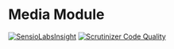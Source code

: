 # Media Module

[![SensioLabsInsight](https://insight.sensiolabs.com/projects/648270bf-8b9c-4994-b006-a948fef307b2/mini.png)](https://insight.sensiolabs.com/projects/648270bf-8b9c-4994-b006-a948fef307b2)
[![Scrutinizer Code Quality](https://scrutinizer-ci.com/g/nWidart-Modules/Setting/badges/quality-score.png?b=master)](https://scrutinizer-ci.com/g/nWidart-Modules/Setting/?branch=master)

